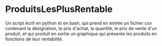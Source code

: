 # ProduitsLesPlusRentable
Un script écrit en python et en bash, qui prend en entrée un fichier csv contenant la désignation, le prix d'achat, la quantité, le prix de vente d'un produit, et qui produit en sortie un graphique qui présente les produits en fonctions de leur rentabilité.
